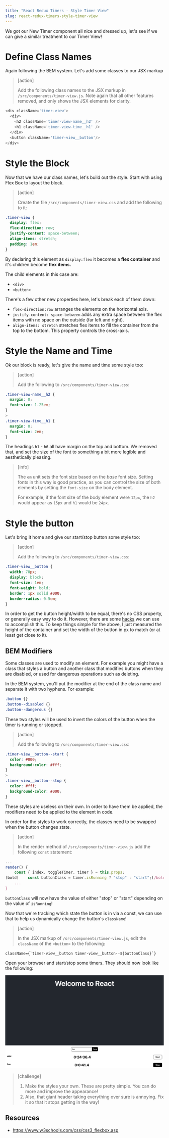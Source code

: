 ```yaml
---
title: "React Redux Timers - Style Timer View"
slug: react-redux-timers-style-timer-view
---
```


We got our New Timer component all nice and dressed up, let's see if we can give a similar treatment to our Timer View!

# Define Class Names

Again following the BEM system. Let's add some classes to our JSX markup

> [action]
>
> Add the following class names to the JSX markup in `/src/components/timer-view.js`. Note again that all other features removed, and only shows the JSX elements for clarity.
>
```js
<div className='timer-view'>
  <div>
    <h2 className='timer-view-name__h2' />
    <h1 className='timer-view-time__h1' />
  </div>
  <button className='timer-view__button'/>
</div>
```

# Style the Block

Now that we have our class names, let's build out the style. Start with using Flex Box to layout the block.

> [action]
>
> Create the file `/src/components/timer-view.css` and add the following to it:
>
```css
.timer-view {
  display: flex;
  flex-direction: row;
  justify-content: space-between;
  align-items: stretch;
  padding: 1em;
}
```

By declaring this element as `display:flex` it becomes a **flex container** and it's children become **flex items.**

The child elements in this case are:

- `<div>`
- `<button>`

There's a few other new properties here, let's break each of them down:

- `flex-direction:row` arranges the elements on the
horizontal axis.
- `justify-content: space-between` adds any extra space
between the flex items with no space on the outside
(far left and right).
- `align-items: stretch` stretches flex items to fill the
container from the top to the bottom. This property
controls the cross-axis.

# Style the Name and Time

Ok our block is ready, let's give the name and time some style too:

> [action]
>
> Add the following to `/src/components/timer-view.css`:
>
```css
.timer-view-name__h2 {
  margin: 0;
  font-size: 1.25em;
}
>
.timer-view-time__h1 {
  margin: 0;
  font-size: 2em;
}
```

The headings `h1` - `h6` all have margin on the top and bottom.
We removed that, and set the size of the font to something a bit more legible and aesthetically pleasing.

> [info]
>
> The `em` unit sets the font size based on the _base_ font size. Setting fonts in this way is good practice, as you can control the size of both elements by setting the `font-size` on the body element.
>
> For example, if the font size of the body element were `12px`, the `h2` would appear as `15px` and `h1` would be `24px`.

# Style the button

Let's bring it home and give our start/stop button some style too:

> [action]
>
> Add the following to `/src/components/timer-view.css`:
>
```css
.timer-view__button {
  width: 78px;
  display: block;
  font-size: 1em;
  font-weight: bold;
  border: 1px solid #000;
  border-radius: 0.5em;
}
```

In order to get the button height/width to be equal, there's no CSS property, or generally easy way to do it. However, there are some [hacks](https://www.w3schools.com/howto/howto_css_aspect_ratio.asp) we can use to accomplish this. To keep things simple for the above, I just measured the height of the container and set the width of the button in px to match (or at least get close to it).

## BEM Modifiers

Some classes are used to modify an element. For example you
might have a class that styles a button and another class
that modifies buttons when they are disabled, or used for
dangerous operations such as deleting.

In the BEM system, you'll put the modifier at the end of the
class name and separate it with two hyphens. For example:

```css
.button {}
.button--disabled {}
.button--dangerous {}
```

These two styles will be used to invert the colors of the
button when the timer is running or stopped.

> [action]
>
> Add the following to `/src/components/timer-view.css`:
>
```css
.timer-view__button--start {
  color: #000;
  background-color: #fff;
}
>
.timer-view__button--stop {
  color: #fff;
  background-color: #000;
}
```

These styles are useless on their own. In order to have them be applied, the modifiers need to be applied to the element in code.

In order for the styles to work correctly, the classes need to be swapped when the button changes state.

> [action]
>
> In the render method of `/src/components/timer-view.js` add the following `const` statement:
>
```js
...
render() {
    const { index, toggleTimer, timer } = this.props;
[bold]    const buttonClass = timer.isRunning ? "stop" : "start";[/bold]
    ...
}
```

`buttonClass` will now have the value of either "stop" or "start" depending on the value of `isRunning`!

Now that we're tracking which state the button is in via a const, we can use that to help us dynamically change the button's `className`!

> [action]
>
> In the JSX markup of `/src/components/timer-view.js`, edit the `className` of the `<button>` to the following:
>
```JS
className={`timer-view__button timer-view__button--${buttonClass}`}
```

Open your browser and start/stop some timers. They should now look like the following:

![style-timer-view](assets/style-timer-view.png)

> [challenge]
>
> 1. Make the styles your own. These are pretty simple. You
can do more and improve the appearance!
> 1. Also, that giant header taking everything over sure is annoying. Fix it so that it stops getting in the way!

## Resources

- https://www.w3schools.com/css/css3_flexbox.asp
